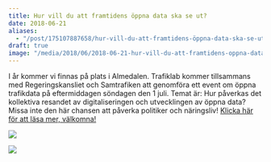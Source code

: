 ```yaml
---
title: Hur vill du att framtidens öppna data ska se ut?
date: 2018-06-21
aliases:
  - "/post/175107887658/hur-vill-du-att-framtidens-öppna-data-ska-se-ut"
draft: true
image: "/media/2018/06/2018-06-21-hur-vill-du-att-framtidens-oppna-data-ska-se-ut-1.png"
---
```


 I år kommer vi finnas på plats i Almedalen. Trafiklab kommer tillsammans med Regeringskansliet och Samtrafiken att genomföra ett event om öppna trafikdata på eftermiddagen söndagen den 1 juli.
Temat är: Hur påverkas det kollektiva resandet av digitaliseringen och utvecklingen av öppna data? Missa inte den här chansen att påverka politiker och näringsliv!
[Klicka här för att läsa mer, välkomna! ](http://newsletter.samtrafiken.se/a/s/21807340-068b75b66bbcfb476dfc5812f8a05ce3/159761)


![](/media/2018/06/2018-06-21-hur-vill-du-att-framtidens-oppna-data-ska-se-ut-1.png)



![](/media/2018/06/2018-06-21-hur-vill-du-att-framtidens-oppna-data-ska-se-ut-2.jpg)


 
